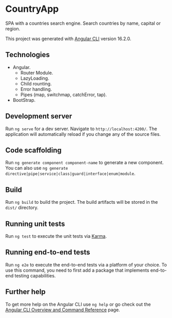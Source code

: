 # CountryApp

SPA with a countries search engine. Search countries by name, capital or region.

This project was generated with [Angular CLI](https://github.com/angular/angular-cli) version 16.2.0.

## Technologies

- Angular.
  - Router Module.
  - LazyLoading.
  - Child rounting.
  - Error handling.
  - Pipes (map, switchmap, catchError, tap).
- BootStrap.

## Development server

Run `ng serve` for a dev server. Navigate to `http://localhost:4200/`. The application will automatically reload if you change any of the source files.

## Code scaffolding

Run `ng generate component component-name` to generate a new component. You can also use `ng generate directive|pipe|service|class|guard|interface|enum|module`.

## Build

Run `ng build` to build the project. The build artifacts will be stored in the `dist/` directory.

## Running unit tests

Run `ng test` to execute the unit tests via [Karma](https://karma-runner.github.io).

## Running end-to-end tests

Run `ng e2e` to execute the end-to-end tests via a platform of your choice. To use this command, you need to first add a package that implements end-to-end testing capabilities.

## Further help

To get more help on the Angular CLI use `ng help` or go check out the [Angular CLI Overview and Command Reference](https://angular.io/cli) page.
